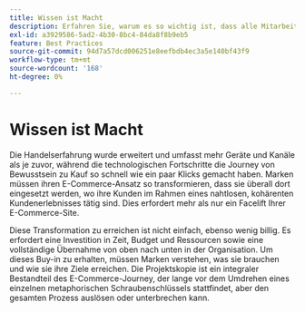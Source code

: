 ```yaml
---
title: Wissen ist Macht
description: Erfahren Sie, warum es so wichtig ist, dass alle Mitarbeiter in Ihrer Organisation in Ihre Adobe Commerce-Implementierung investieren.
exl-id: a3929586-5ad2-4b30-8bc4-84da8f8b9eb5
feature: Best Practices
source-git-commit: 94d7a57dcd006251e8eefbdb4ec3a5e140bf43f9
workflow-type: tm+mt
source-wordcount: '168'
ht-degree: 0%

---
```


# Wissen ist Macht

Die Handelserfahrung wurde erweitert und umfasst mehr Geräte und Kanäle als je zuvor, während die technologischen Fortschritte die Journey von Bewusstsein zu Kauf so schnell wie ein paar Klicks gemacht haben. Marken müssen ihren E-Commerce-Ansatz so transformieren, dass sie überall dort eingesetzt werden, wo ihre Kunden im Rahmen eines nahtlosen, kohärenten Kundenerlebnisses tätig sind. Dies erfordert mehr als nur ein Facelift Ihrer E-Commerce-Site.

Diese Transformation zu erreichen ist nicht einfach, ebenso wenig billig. Es erfordert eine Investition in Zeit, Budget und Ressourcen sowie eine vollständige Übernahme von oben nach unten in der Organisation. Um dieses Buy-in zu erhalten, müssen Marken verstehen, was sie brauchen und wie sie ihre Ziele erreichen. Die Projektskopie ist ein integraler Bestandteil des E-Commerce-Journey, der lange vor dem Umdrehen eines einzelnen metaphorischen Schraubenschlüssels stattfindet, aber den gesamten Prozess auslösen oder unterbrechen kann.
